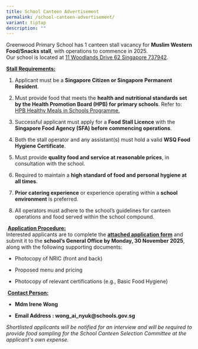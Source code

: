 ```yaml
---
title: School Canteen Advertisement
permalink: /school-canteen-advertisement/
variant: tiptap
description: ""
---
```

<p>Greenwood Primary School has 1 canteen stall vacancy for <strong>Muslim Western Food/Snacks stall</strong>,
with operations to commence in 2025.
<br>Our school is located at <a href="https://www.onemap.gov.sg/?lat=1.4398996&amp;lng=103.8047256" rel="noopener nofollow" target="_blank">11 Woodlands Drive 62 Singapore 737942</a>.&nbsp;</p>
<p><strong><u>Stall Requirements:</u></strong>
</p>
<ol data-tight="true" class="tight">
<li>
<p>Applicant must be a <strong>Singapore Citizen or Singapore Permanent Resident</strong>.</p>
</li>
<li>
<p>Must provide food that meets the <strong>health and nutritional standards set by the Health Promotion Board (HPB)<em> </em>for primary schools</strong>.
Refer to: <a href="https://www.hpb.gov.sg/schools/school-programmes/healthy-meals-in-schools-programme" rel="noopener noreferrer nofollow" target="_new">HPB Healthy Meals in Schools Programme.</a>
</p>
</li>
<li>
<p>Successful applicant must apply for a <strong>Food Stall Licence</strong> with
the <strong>Singapore Food Agency (SFA) before commencing operations</strong>.</p>
</li>
<li>
<p>Both the stall operator and any assistant(s) must hold a valid <strong>WSQ Food Hygiene Certificate</strong>.</p>
</li>
<li>
<p>Must provide <strong>quality food and service at reasonable prices</strong>,
in consultation with the school.</p>
</li>
<li>
<p>Required to maintain a <strong>high standard of food and personal hygiene at all times</strong>.</p>
</li>
<li>
<p><strong>Prior catering experience</strong> or experience operating within
a <strong>school environment</strong> is preferred.</p>
</li>
<li>
<p>All operators must adhere to the school’s guidelines for canteen operations
and food served within the school compound.</p>
</li>
</ol>
<p>&nbsp;<strong><u>Application Procedure:</u></strong>
<br>Interested applicants are to complete the <strong><a href="/files/School Bus Advertisement/Application_for_Canteen_Stall_FormBF7.pdf" rel="noopener noreferrer nofollow" target="_blank">attached application form</a></strong> and
submit it to the <strong>school’s General Office by Monday, 30 November 2025</strong>,
along with the following supporting documents:</p>
<ul data-tight="true" class="tight">
<li>
<p>Photocopy of NRIC (front and back)</p>
</li>
<li>
<p>Proposed menu and pricing</p>
</li>
<li>
<p>Photocopy of relevant certifications (e.g., Basic Food Hygiene)</p>
</li>
</ul>
<p>&nbsp;<strong><u>Contact Person:</u></strong>
</p>
<ul data-tight="true" class="tight">
<li>
<p><strong>Mdm Irene Wong</strong>
</p>
</li>
<li>
<p><strong>Email Address : <a rel="noopener noreferrer nofollow" target="_blank">wong_ai_nyuk@schools.gov.sg</a></strong>
</p>
</li>
</ul>
<p><em>Shortlisted applicants will be notified for an interview and will be required to provide food sampling for the School Canteen Selection Committee at the applicant's own expense.</em>
</p>